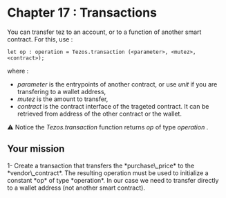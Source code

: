# Chapter 17 : Transactions

<dialog character="pilot">Hey captain, we've been hanging with that vendor a long time now. Can we finally pay him and go to Osiris?</dialog>

You can transfer tez to an account, or to a function of another smart contract. For this, use :

```
let op : operation = Tezos.transaction (<parameter>, <mutez>, <contract>);
```

where :

- _parameter_ is the entrypoints of another contract, or use _unit_ if you are transfering to a wallet address,
- _mutez_ is the amount to transfer,
- _contract_ is the contract interface of the trageted contract. It can be retrieved from address of the other contract or the wallet.

⚠️ Notice the _Tezos.transaction_ function returns *op* of type _operation_ .

## Your mission

<!-- prettier-ignore --> 1- Create a transaction that transfers the *purchase\_price* to the *vendor\_contract*. The resulting operation must be used to initialize a constant *op* of type *operation*. In our case we need to transfer directly to a wallet address (not another smart contract).
